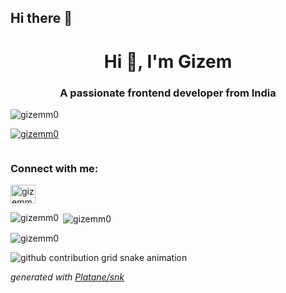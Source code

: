 ## Hi there 👋

<h1 align="center">Hi 👋, I'm Gizem</h1>
<h3 align="center">A passionate frontend developer from India</h3>

<p align="left"> <img src="https://komarev.com/ghpvc/?username=gizemm0&label=Profile%20views&color=0e75b6&style=flat" alt="gizemm0" /> </p>

<p align="left"> <a href="https://github.com/ryo-ma/github-profile-trophy"><img src="https://github-profile-trophy.vercel.app/?username=gizemm0" alt="gizemm0" /></a> </p>

<p align="left"> <a href="https://twitter.com/" target="blank"><img src="https://img.shields.io/twitter/follow/?logo=twitter&style=for-the-badge" alt="" /></a> </p>

<h3 align="left">Connect with me:</h3>
<p align="left">
<a href="https://instagram.com/gizemmak01" target="blank"><img align="center" src="https://raw.githubusercontent.com/rahuldkjain/github-profile-readme-generator/master/src/images/icons/Social/instagram.svg" alt="gizemmak01" height="30" width="40" /></a>
</p>

<p><img align="left" src="https://github-readme-stats.vercel.app/api/top-langs?username=gizemm0&show_icons=true&locale=en&layout=compact" alt="gizemm0" /></p>

<p>&nbsp;<img align="center" src="https://github-readme-stats.vercel.app/api?username=gizemm0&show_icons=true&locale=en" alt="gizemm0" /></p>

<p><img align="center" src="https://github-readme-streak-stats.herokuapp.com/?user=gizemm0&" alt="gizemm0" /></p>

<picture>
  <source media="(prefers-color-scheme: dark)" srcset="https://raw.githubusercontent.com/gizemm0/output/github-contribution-grid-snake-dark.svg">
  <source media="(prefers-color-scheme: light)" srcset="https://raw.githubusercontent.com/gizemm0/output/github-contribution-grid-snake.svg">
  <img alt="github contribution grid snake animation" src="https://raw.githubusercontent.com/gizemm0/output/github-contribution-grid-snake.svg">
</picture>

_generated with [Platane/snk](https://github.com/Platane/snk)_
